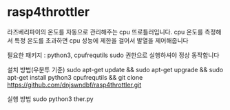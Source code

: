 # rasp4throttler
라즈베리파이의 온도를 자동으로 관리해주는 cpu 뜨로틀러입니다.
cpu 온도를 측정해서 특정 온도를 초과하면 cpu 성능에 제한을 걸어서 발열을 제어해줍니다

필요한 패키지 : python3, cpufrequtils
sudo 권한으로 실행하셔야 정상 동작합니다

설치 방법(우분투 기준)
sudo apt-get update && sudo apt-get upgrade && sudo apt-get install python3 cpufrequtils && git clone https://github.com/dnjswndbf/rasp4throttler.git

실행 방법
sudo python3 ther.py
